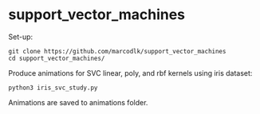 # support_vector_machines

Set-up:
```
git clone https://github.com/marcodlk/support_vector_machines
cd support_vector_machines/
```

Produce animations for SVC linear, poly, and rbf kernels using iris dataset:
```
python3 iris_svc_study.py
```
Animations are saved to animations folder.
